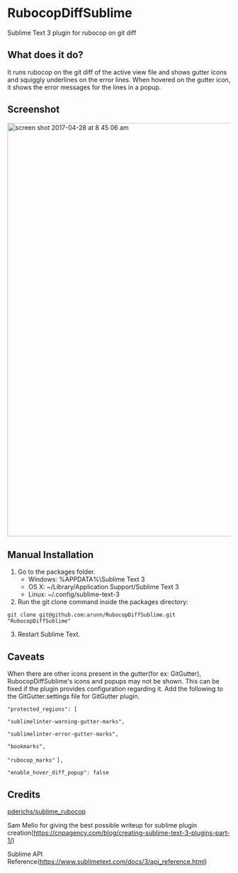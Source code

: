 # RubocopDiffSublime

Sublime Text 3 plugin for rubocop on git diff

## What does it do?

It runs rubocop on the git diff of the active view file and shows gutter icons and squiggly underlines on the error lines. 
When hovered on the gutter icon, it shows the error messages for the lines in a popup. 

## Screenshot

<img width="933" alt="screen shot 2017-04-28 at 8 45 06 am" src="https://cloud.githubusercontent.com/assets/389262/25512994/673603f6-2bef-11e7-8f42-5f1d03c5dac6.png">

## Manual Installation

1. Go to the packages folder. 
    * Windows: %APPDATA%\Sublime Text 3
    * OS X: ~/Library/Application Support/Sublime Text 3
    * Linux: ~/.config/sublime-text-3
2. Run the git clone command inside the packages directory: 

`git clone git@github.com:arunn/RubocopDiffSublime.git "RubocopDiffSublime"`

3. Restart Sublime Text.


## Caveats

When there are other icons present in the gutter(for ex: GitGutter), RubocopDiffSublime's icons and popups may not be shown. This can be fixed if the plugin provides configuration regarding it. Add the following to the GitGutter.settings file for GitGutter plugin. 

`"protected_regions": [`

`"sublimelinter-warning-gutter-marks",`

`"sublimelinter-error-gutter-marks",`

`"bookmarks",`

`"rubocop_marks"`
`],`

`"enable_hover_diff_popup": false`

## Credits

[pderichs/sublime_rubocop](https://github.com/pderichs/sublime_rubocop)

Sam Mello for giving the best possible writeup for sublime plugin creation(https://cnpagency.com/blog/creating-sublime-text-3-plugins-part-1/)

Sublime API Reference(https://www.sublimetext.com/docs/3/api_reference.html)
